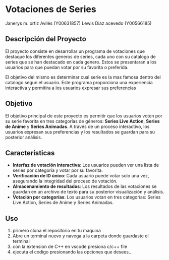 # Votaciones de Series
Janerys m. ortiz Avilés (Y00631857)
Lewis Diaz acevedo (Y00566185)

## Descripción del Proyecto

El proyecto consiste en desarrollar un programa de votaciones que destaque los diferentes generos de series, 
cada uno con su catalogo de series que se han destacado en cada genero. 
Estos se presentaran a los usuarios para que puedan votar por su favorita o preferida.

El objetivo del mismo es determinar cual serie es la mas famosa dentro del catalogo segun el usuario. 
Este programa proporciona una experiencia interactiva y permitira a los usuarios expresar sus preferencias  

## Objetivo

El objetivo principal de este proyecto es permitir que los usuarios voten por su serie favorita en tres categorías de géneros: 
**Series Live Action**, **Series de Anime** y **Series Animadas**. 
A través de un proceso interactivo, los usuarios expresan sus preferencias y los resultados se guardan para su posterior análisis.

## Características

- **Interfaz de votación interactiva**: Los usuarios pueden ver una lista de series por categoría y votar por su favorita.
- **Verificación de ID único**: Cada usuario puede votar solo una vez, asegurando la integridad del proceso de votación.
- **Almacenamiento de resultados**: Los resultados de las votaciones se guardan en un archivo de texto para su posterior visualización y análisis.
- **Votación por categorías**: Los usuarios votan en tres categorías: Series Live Action, Series de Anime y Series Animadas.

## Uso

  1. primero clona el repositorio en tu maquina
  2. Abre un terminal nuevo y navega a la carpeta donde guardaste el terminal
  3. con la extension de C++ en vscode presiona c/c++ file
  4. ejecuta el codigo presionando las opciones que desees..

